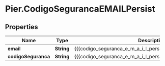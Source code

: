 # Pier.CodigoSegurancaEMAILPersist

## Properties
Name | Type | Description | Notes
------------ | ------------- | ------------- | -------------
**email** | **String** | {{{codigo_seguranca_e_m_a_i_l_persist_email_value}}} | [optional] 
**codigoSeguranca** | **String** | {{{codigo_seguranca_e_m_a_i_l_persist_codigo_seguranca_value}}} | [optional] 


